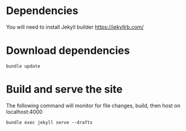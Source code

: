 # Dependencies

You will need to install Jekyll builder https://jekyllrb.com/

# Download dependencies

`bundle update`

# Build and serve the site

The following command will monitor for file changes, build, then host on localhost:4000

`bundle exec jekyll serve --drafts`